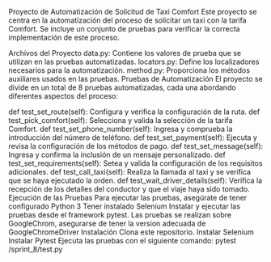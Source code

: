 Proyecto de Automatización de Solicitud de Taxi Comfort
Este proyecto se centra en la automatización del proceso de solicitar un taxi con la tarifa Comfort. Se incluye un conjunto de pruebas para verificar la correcta implementación de este proceso.

Archivos del Proyecto
data.py: Contiene los valores de prueba que se utilizan en las pruebas automatizadas.
locators.py: Define los localizadores necesarios para la automatización.
method.py: Proporciona los métodos auxiliares usados en las pruebas.
Pruebas de Automatización
El proyecto se divide en un total de 8 pruebas automatizadas, cada una abordando diferentes aspectos del proceso:

def test_set_route(self): Configura y verifica la configuración de la ruta.
def test_pick_comfort(self): Selecciona y valida la selección de la tarifa Comfort.
def test_set_phone_number(self): Ingresa y comprueba la introducción del número de teléfono.
def test_set_payment(self): Ejecuta y revisa la configuración de los métodos de pago.
def test_set_message(self): Ingresa y confirma la inclusión de un mensaje personalizado.
def test_set_requirements(self): Setea y valida la configuración de los requisitos adicionales.
def test_call_taxi(self): Realiza la llamada al taxi y se verifica que se haya ejecutado la orden.
def test_wait_driver_details(self): Verifica la recepción de los detalles del conductor y que el viaje haya sido tomado.
Ejecución de las Pruebas
Para ejecutar las pruebas, asegúrate de tener configurado Python 3
Tener instalado Selenium
Instalar y ejecutar las pruebas desde el framework pytest.
Las pruebas se realizan sobre GoogleChrom, asegurarse de tener la version adecuada de GoogleChromeDriver
Instalación
Clona este repositorio.
Instalar Selenium
Instalar Pytest
Ejecuta las pruebas con el siguiente comando:
pytest /sprint_8/test.py
